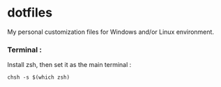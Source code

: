 # dotfiles
My personal customization files for Windows and/or Linux environment.


### Terminal : 
Install zsh, then set it as the main terminal : 

```chsh -s $(which zsh)```
